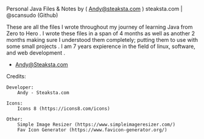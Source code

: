 Personal Java Files & Notes by ( Andy@steaksta.com )
steaksta.com | @scansudo (Github)

These are all the files I wrote throughout my journey of learning Java from Zero to Hero . 
I wrote these files in a span of 4 months as well as another 2 months making sure 
I understood them completely; putting them to use with some small projects . I 
am 7 years expierence in the field of linux, software, and web development . 

- Andy@Steaksta.com

Credits:

	Developer:
		Andy - Steaksta.com

	Icons:
		Icons 8 (https://icons8.com/icons)

	Other:
		Simple Image Resizer (https://www.simpleimageresizer.com/)
		Fav Icon Generator (https://www.favicon-generator.org/)
